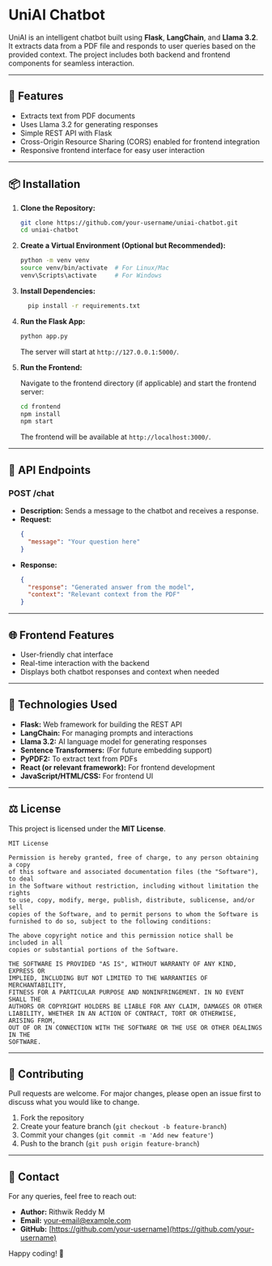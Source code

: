 # UniAI Chatbot

UniAI is an intelligent chatbot built using **Flask**, **LangChain**, and **Llama 3.2**. It extracts data from a PDF file and responds to user queries based on the provided context. The project includes both backend and frontend components for seamless interaction.

---

## 🚀 Features

- Extracts text from PDF documents
- Uses Llama 3.2 for generating responses
- Simple REST API with Flask
- Cross-Origin Resource Sharing (CORS) enabled for frontend integration
- Responsive frontend interface for easy user interaction

---

## 📦 Installation

1. **Clone the Repository:**

   ```bash
   git clone https://github.com/your-username/uniai-chatbot.git
   cd uniai-chatbot
   ```

2. **Create a Virtual Environment (Optional but Recommended):**

   ```bash
   python -m venv venv
   source venv/bin/activate  # For Linux/Mac
   venv\Scripts\activate     # For Windows
   ```

3. **Install Dependencies:**

   ```bash
     pip install -r requirements.txt
   ```


4. **Run the Flask App:**

   ```bash
   python app.py
   ```

   The server will start at `http://127.0.0.1:5000/`.

5. **Run the Frontend:**

   Navigate to the frontend directory (if applicable) and start the frontend server:

   ```bash
   cd frontend
   npm install
   npm start
   ```

   The frontend will be available at `http://localhost:3000/`.

---

## 🔗 API Endpoints

### **POST /chat**

- **Description:** Sends a message to the chatbot and receives a response.
- **Request:**
  ```json
  {
    "message": "Your question here"
  }
  ```
- **Response:**
  ```json
  {
    "response": "Generated answer from the model",
    "context": "Relevant context from the PDF"
  }
  ```

---

## 🌐 Frontend Features

- User-friendly chat interface
- Real-time interaction with the backend
- Displays both chatbot responses and context when needed

---

## 📄 Technologies Used

- **Flask:** Web framework for building the REST API
- **LangChain:** For managing prompts and interactions
- **Llama 3.2:** AI language model for generating responses
- **Sentence Transformers:** (For future embedding support)
- **PyPDF2:** To extract text from PDFs
- **React (or relevant framework):** For frontend development
- **JavaScript/HTML/CSS:** For frontend UI

---

## ⚖️ License

This project is licensed under the **MIT License**.

```
MIT License

Permission is hereby granted, free of charge, to any person obtaining a copy
of this software and associated documentation files (the "Software"), to deal
in the Software without restriction, including without limitation the rights
to use, copy, modify, merge, publish, distribute, sublicense, and/or sell
copies of the Software, and to permit persons to whom the Software is
furnished to do so, subject to the following conditions:

The above copyright notice and this permission notice shall be included in all
copies or substantial portions of the Software.

THE SOFTWARE IS PROVIDED "AS IS", WITHOUT WARRANTY OF ANY KIND, EXPRESS OR
IMPLIED, INCLUDING BUT NOT LIMITED TO THE WARRANTIES OF MERCHANTABILITY,
FITNESS FOR A PARTICULAR PURPOSE AND NONINFRINGEMENT. IN NO EVENT SHALL THE
AUTHORS OR COPYRIGHT HOLDERS BE LIABLE FOR ANY CLAIM, DAMAGES OR OTHER
LIABILITY, WHETHER IN AN ACTION OF CONTRACT, TORT OR OTHERWISE, ARISING FROM,
OUT OF OR IN CONNECTION WITH THE SOFTWARE OR THE USE OR OTHER DEALINGS IN THE
SOFTWARE.
```

---

## 🤝 Contributing

Pull requests are welcome. For major changes, please open an issue first to discuss what you would like to change.

1. Fork the repository
2. Create your feature branch (`git checkout -b feature-branch`)
3. Commit your changes (`git commit -m 'Add new feature'`)
4. Push to the branch (`git push origin feature-branch`)

---

## 📧 Contact

For any queries, feel free to reach out:

- **Author:** Rithwik Reddy M
- **Email:** [your-email@example.com](mailto\:your-email@example.com)
- **GitHub:** [https://github.com/your-username](https://github.com/your-username)

Happy coding! 🚀

